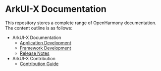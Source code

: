 # ArkUI-X Documentation

This repository stores a complete range of OpenHarmony documentation. The content outline is as follows:

- ArkUI-X Documentation
  - [Application Development](application-dev/README.md)
  - [Framework Development](framework-dev/readme.md)
  - [Release Notes](./release-notes/ArkUI-X-v1.0.0-alpha.md)
- ArkUI-X Contribution
  - [Contribution Guide](./contribute/README.md)
